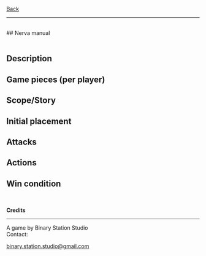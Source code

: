 [Back](https://binary-station.github.io)
<hr>
<br>
## Nerva manual<br><br>

## Description

## Game pieces (per player)

## Scope/Story

## Initial placement

## Attacks

## Actions

## Win condition

<br>

**Credits**

----------

A game by Binary Station Studio
<br>
Contact:

<binary.station.studio@gmail.com>
